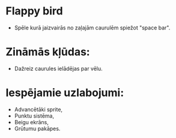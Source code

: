 # Flappy bird
- Spēle kurā jaizvairās no zaļajām caurulēm spiežot "space bar".

# Zināmās kļūdas:
- Dažreiz caurules ielādējas par vēlu.

# Iespējamie uzlabojumi:
- Advancētāki sprite,
- Punktu sistēma,
- Beigu ekrāns,
- Grūtumu pakāpes.